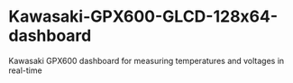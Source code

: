 # Kawasaki-GPX600-GLCD-128x64-dashboard
Kawasaki GPX600 dashboard for measuring temperatures and voltages in real-time
